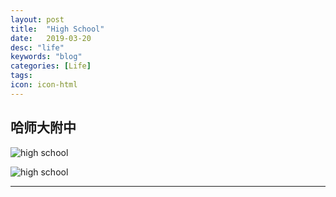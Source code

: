 ```yaml
---
layout: post
title:  "High School"
date:   2019-03-20
desc: "life"
keywords: "blog"
categories: [Life]
tags: 
icon: icon-html
---
```


<style type="text/css">
img{text-align: center; margin: 0 auto;}
</style>

## 哈师大附中

![high school](https://user-images.githubusercontent.com/40975373/55286903-cfca3180-53ed-11e9-9d82-ae14cee7da9c.jpeg)

![high school](https://user-images.githubusercontent.com/40975373/55287287-8defba00-53f2-11e9-97c5-f846529f84d8.jpeg)

---